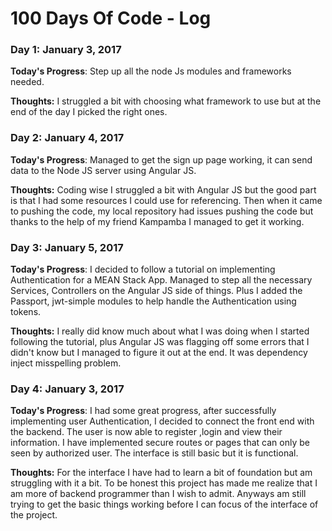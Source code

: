 # 100 Days Of Code - Log

### Day 1: January 3, 2017

**Today's Progress**: Step up all the node Js modules and frameworks needed.

**Thoughts:** I struggled a bit with choosing what framework to use but at the end of the day I picked the right ones.
### Day 2: January 4, 2017

**Today's Progress**: Managed to get the sign up page working, it can send data to the Node JS server using Angular JS.

**Thoughts:** Coding wise I struggled a bit with Angular JS but the good part is that I had some resources I could use for referencing. Then when it came to pushing the code, my local repository had issues pushing the code but thanks to the help of my friend Kampamba I managed to get it working.

### Day 3: January 5, 2017
**Today's Progress**: I decided to follow a tutorial on implementing  Authentication for a MEAN Stack App. Managed to step all the necessary Services, Controllers on the Angular JS side of things. Plus I added the Passport, jwt-simple modules to help handle the Authentication using tokens.

**Thoughts:** I really did know much about what I was doing when I started following the tutorial, plus Angular JS was flagging off some errors that I didn't know but I managed to figure it out at the end. It was dependency inject misspelling problem.

### Day 4: January 3, 2017
**Today's Progress**: I had some great progress, after successfully implementing user Authentication, I decided to connect the front end with the backend. The user is now able to register ,login and view their information. I have implemented secure routes or pages that can only be seen by authorized user. The interface is still basic but it is functional.

**Thoughts:** For the interface I have had to learn a bit of foundation but am struggling with it a bit. To be honest this project has made me realize that I am more of backend programmer than I wish to admit. Anyways am still trying to get the basic things working before I can focus of the interface of the project.
